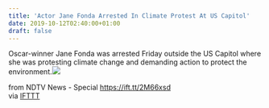 ```yaml
---
title: 'Actor Jane Fonda Arrested In Climate Protest At US Capitol'
date: 2019-10-12T02:40:00+01:00
draft: false
---
```


Oscar-winner Jane Fonda was arrested Friday outside the US Capitol where she was protesting climate change and demanding action to protect the environment.![](http://feeds.feedburner.com/~r/NDTV-LatestNews/~4/2ISO3JenHGo)  
  
from NDTV News - Special https://ift.tt/2M66xsd  
via [IFTTT](https://ifttt.com/?ref=da&site=blogger)
